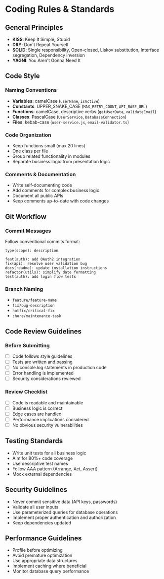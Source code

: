 # Coding Rules & Standards

## General Principles
- **KISS**: Keep It Simple, Stupid
- **DRY**: Don't Repeat Yourself  
- **SOLID**: Single responsibility, Open-closed, Liskov substitution, Interface segregation, Dependency inversion
- **YAGNI**: You Aren't Gonna Need It

## Code Style

### Naming Conventions
- **Variables**: camelCase (`userName`, `isActive`)
- **Constants**: UPPER_SNAKE_CASE (`MAX_RETRY_COUNT`, `API_BASE_URL`)
- **Functions**: camelCase, descriptive verbs (`getUserData`, `validateEmail`)
- **Classes**: PascalCase (`UserService`, `DatabaseConnection`)
- **Files**: kebab-case (`user-service.js`, `email-validator.ts`)

### Code Organization
- Keep functions small (max 20 lines)
- One class per file
- Group related functionality in modules
- Separate business logic from presentation logic

### Comments & Documentation
- Write self-documenting code
- Add comments for complex business logic
- Document all public APIs
- Keep comments up-to-date with code changes

## Git Workflow

### Commit Messages
Follow conventional commits format:
```
type(scope): description

feat(auth): add OAuth2 integration
fix(api): resolve user validation bug
docs(readme): update installation instructions
refactor(utils): simplify date formatting
test(auth): add login flow tests
```

### Branch Naming
- `feature/feature-name`
- `fix/bug-description`
- `hotfix/critical-fix`
- `chore/maintenance-task`

## Code Review Guidelines

### Before Submitting
- [ ] Code follows style guidelines
- [ ] Tests are written and passing
- [ ] No console.log statements in production code
- [ ] Error handling is implemented
- [ ] Security considerations reviewed

### Review Checklist
- [ ] Code is readable and maintainable
- [ ] Business logic is correct
- [ ] Edge cases are handled
- [ ] Performance implications considered
- [ ] No obvious security vulnerabilities

## Testing Standards
- Write unit tests for all business logic
- Aim for 80%+ code coverage
- Use descriptive test names
- Follow AAA pattern (Arrange, Act, Assert)
- Mock external dependencies

## Security Guidelines
- Never commit sensitive data (API keys, passwords)
- Validate all user inputs
- Use parameterized queries for database operations
- Implement proper authentication and authorization
- Keep dependencies updated

## Performance Guidelines
- Profile before optimizing
- Avoid premature optimization
- Use appropriate data structures
- Implement caching where beneficial
- Monitor database query performance